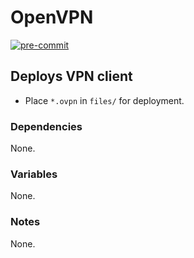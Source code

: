 # OpenVPN

[![pre-commit](https://img.shields.io/badge/pre--commit-enabled-brightgreen?logo=pre-commit&logoColor=white)](https://github.com/pre-commit/pre-commit)

## Deploys VPN client

* Place `*.ovpn` in `files/` for deployment.

### Dependencies

None.

### Variables

None.

### Notes

None.
